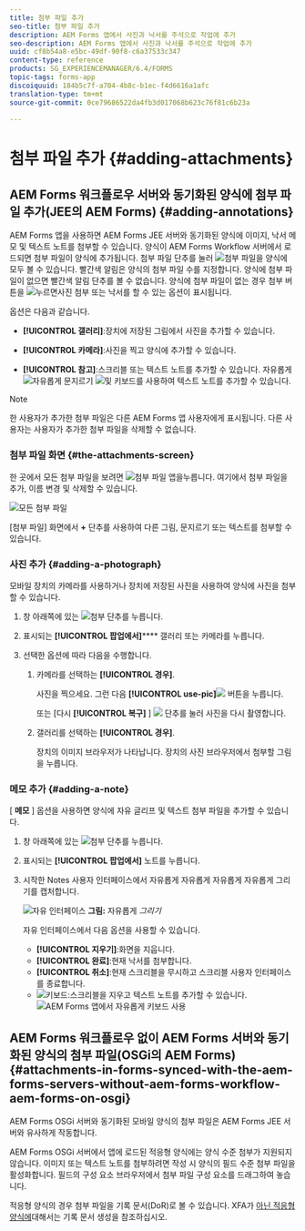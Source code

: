 ```yaml
---
title: 첨부 파일 추가
seo-title: 첨부 파일 추가
description: AEM Forms 앱에서 사진과 낙서를 주석으로 작업에 추가
seo-description: AEM Forms 앱에서 사진과 낙서를 주석으로 작업에 추가
uuid: cf8b54a8-e5bc-49df-90f8-c6a37533c347
content-type: reference
products: SG_EXPERIENCEMANAGER/6.4/FORMS
topic-tags: forms-app
discoiquuid: 184b5c7f-a704-4b8c-b1ec-f4d6616a1afc
translation-type: tm+mt
source-git-commit: 0ce79686522da4fb3d017068b623c76f81c6b23a

---
```



# 첨부 파일 추가 {#adding-attachments}

## AEM Forms 워크플로우 서버와 동기화된 양식에 첨부 파일 추가(JEE의 AEM Forms) {#adding-annotations}

AEM Forms 앱을 사용하면 AEM Forms JEE 서버와 동기화된 양식에 이미지, 낙서 메모 및 텍스트 노트를 첨부할 수 있습니다. 양식이 AEM Forms Workflow 서버에서 로드되면 첨부 파일이 양식에 추가됩니다. 첨부 파일 단추를 눌러 ![첨부 파일을](assets/attachments-app.png) 양식에 모두 볼 수 있습니다. 빨간색 알림은 양식의 첨부 파일 수를 지정합니다. 양식에 첨부 파일이 없으면 빨간색 알림 단추를 볼 수 없습니다. 양식에 첨부 파일이 없는 경우 첨부 버튼을 ![누르면](assets/attch.png)사진 첨부 또는 낙서를 할 수 있는 옵션이 표시됩니다.

옵션은 다음과 같습니다.

* **[!UICONTROL 갤러리]**:장치에 저장된 그림에서 사진을 추가할 수 있습니다.

* **[!UICONTROL 카메라]**:사진을 찍고 양식에 추가할 수 있습니다.

* **[!UICONTROL 참고]**:스크리블 또는 텍스트 노트를 추가할 수 있습니다. 자유롭게 ![자유롭게](assets/scribble.png) 문지르기 ![및](assets/keyboard.png) 키보드를 사용하여 텍스트 노트를 추가할 수 있습니다.

>[!NOTE]
>
>한 사용자가 추가한 첨부 파일은 다른 AEM Forms 앱 사용자에게 표시됩니다. 다른 사용자는 사용자가 추가한 첨부 파일을 삭제할 수 없습니다.


### 첨부 파일 화면 {#the-attachments-screen}

한 곳에서 모든 첨부 파일을 보려면 ![첨부 파일 앱을](assets/attachments-app.png)누릅니다. 여기에서 첨부 파일을 추가, 이름 변경 및 삭제할 수 있습니다.

![모든 첨부 파일](assets/attachments-screen.png)

[첨부 파일] 화면에서 **+** 단추를 사용하여 다른 그림, 문지르기 또는 텍스트를 첨부할 수 있습니다.

### 사진 추가 {#adding-a-photograph}

모바일 장치의 카메라를 사용하거나 장치에 저장된 사진을 사용하여 양식에 사진을 첨부할 수 있습니다.

1. 창 아래쪽에 있는 ![첨부](assets/attch.png) 단추를 누릅니다.
1. 표시되는 **[!UICONTROL 팝업에서]****** 갤러리 또는 카메라를 누릅니다.
1. 선택한 옵션에 따라 다음을 수행합니다.

   1. 카메라를 선택하는 **[!UICONTROL 경우]**.

      사진을 찍으세요. 그런 다음 **[!UICONTROL use-pic]**![](assets/use-pic.png) 버튼을 누릅니다.

      또는 [다시 **[!UICONTROL 복구]** ] ![](assets/retake.png) 단추를 눌러 사진을 다시 촬영합니다.

   1. 갤러리를 선택하는 **[!UICONTROL 경우]**.

      장치의 이미지 브라우저가 나타납니다. 장치의 사진 브라우저에서 첨부할 그림을 누릅니다.

### 메모 추가 {#adding-a-note}

[ **메모** ] 옵션을 사용하면 양식에 자유 글리프 및 텍스트 첨부 파일을 추가할 수 있습니다.

1. 창 아래쪽에 있는 ![첨부](assets/attch.png) 단추를 누릅니다.
1. 표시되는 **[!UICONTROL 팝업에서]** 노트를 누릅니다.
1. 시작한 Notes 사용자 인터페이스에서 자유롭게 자유롭게 자유롭게 자유롭게 그리기를 캡처합니다.

   ![자유 인터페이스](assets/scribble-ui.png)
   **그림:** 자유롭게 *그리기*

   자유 인터페이스에서 다음 옵션을 사용할 수 있습니다.

   * **[!UICONTROL 지우기]**:화면을 지웁니다.
   * **[!UICONTROL 완료]**:현재 낙서를 첨부합니다.
   * **[!UICONTROL 취소]**:현재 스크리블을 무시하고 스크리블 사용자 인터페이스를 종료합니다.
   * ![키보드](assets/keyboard.png):스크리블을 지우고 텍스트 노트를 추가할 수 있습니다.
   ![AEM Forms 앱에서 자유롭게 키보드 사용](assets/keyboard-inapp.png)

## AEM Forms 워크플로우 없이 AEM Forms 서버와 동기화된 양식의 첨부 파일(OSGi의 AEM Forms) {#attachments-in-forms-synced-with-the-aem-forms-servers-without-aem-forms-workflow-aem-forms-on-osgi}

AEM Forms OSGi 서버와 동기화된 모바일 양식의 첨부 파일은 AEM Forms JEE 서버와 유사하게 작동합니다.

AEM Forms OSGi 서버에서 앱에 로드된 적응형 양식에는 양식 수준 첨부가 지원되지 않습니다. 이미지 또는 텍스트 노트를 첨부하려면 작성 시 양식의 필드 수준 첨부 파일을 활성화합니다. 필드의 구성 요소 브라우저에서 첨부 파일 구성 요소를 드래그하여 놓습니다.

적응형 양식의 경우 첨부 파일을 기록 문서(DoR)로 볼 수 있습니다. XFA가 [아닌 적응형 양식에](/help/forms/using/generate-document-of-record-for-non-xfa-based-adaptive-forms.md)대해서는 기록 문서 생성을 참조하십시오.
